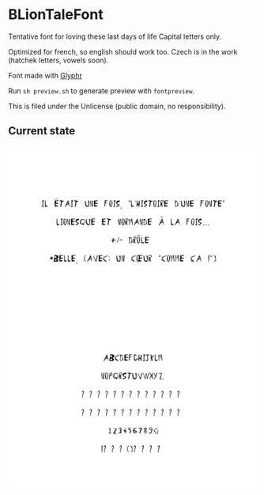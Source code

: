 # BLionTaleFont
Tentative font for loving these last days of life
Capital letters only. 

Optimized for french, so english should work too.
Czech is in the work (hatchek letters, vowels soon).

Font made with [Glyphr](http://glyphrstudio.com/)

Run `sh preview.sh` to generate preview with `fontpreview`.

This is filed under the Unlicense (public domain, no responsibility).

## Current state

![BLionTale Font preview2](preview2.png)
![BLionTale Font preview](preview.png)
